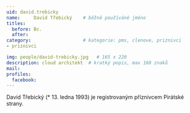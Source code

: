 ```yaml
---
uid: david.trebicky
name:     David Třebický  	# běžně používáné jméno
titles:
  before: Bc.
  after:
category:                   # kategorie: pms, clenove, priznivci
- priznivci

img: people/david-trebicky.jpg   # 165 x 220
description: cloud architekt  # kratký popis, max 160 znaků
mail:
profiles:
  facebook: 
---
```


David Třebický (* 13. ledna 1993) je registrovaným příznivcem Pirátské strany.
